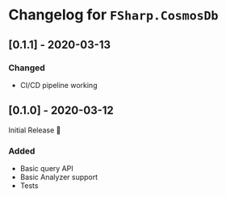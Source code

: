 # Changelog for `FSharp.CosmosDb`

## [0.1.1] - 2020-03-13

### Changed

- CI/CD pipeline working

## [0.1.0] - 2020-03-12

Initial Release :tada:

### Added

- Basic query API
- Basic Analyzer support
- Tests
